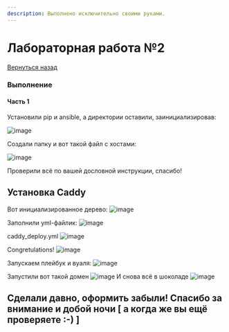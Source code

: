 ```yaml
---
description: Выполнено исключительно своими руками.
---
```


# Лабораторная работа №2
[Вернуться назад](../README.md)

### Выполнение

#### Часть 1

Установили pip и ansible, а директории оставили, заинициализировав:

![image](https://github.com/user-attachments/assets/e21ee5ba-1d82-4c40-b474-62c50bb0dc60)

Создали папку и вот такой файл с хостами:

![image](https://github.com/user-attachments/assets/4fd48fe9-5974-47bf-bbbd-9d069039cdbd)

Проверили всё по вашей дословной инструкции, спасибо!

## Установка Caddy

Вот инициализированное дерево:
![image](https://github.com/user-attachments/assets/e27ef857-faf8-4836-83e5-aba9402471d0)

Заполнили yml-файлик:
![image](https://github.com/user-attachments/assets/cfe7d1a8-355f-4af9-8ff3-9d7de991ce74)


caddy_deploy.yml 
![image](https://github.com/user-attachments/assets/dcd42d73-cd3c-4d57-ad0e-0f649120fe36)

Congretulations!
![image](https://github.com/user-attachments/assets/92fdd922-ea1c-4031-bd33-4667390967ad)

Запускаем плейбук и вуаля:
![image](https://github.com/user-attachments/assets/99ce8cba-03ef-45a9-a297-82c9bb992ed8)

Запустили вот такой домен
![image](https://github.com/user-attachments/assets/f213b339-ff0e-4adf-8374-9f1f7b0a5ed8)
И снова всё в шоколаде
![image](https://github.com/user-attachments/assets/1537e6a3-73c6-44c0-8dd1-a1d5c5ea3d4b)

## Сделали давно, оформить забыли! Спасибо за внимание и добой ночи [ а когда же вы ещё проверяете :-) ]
